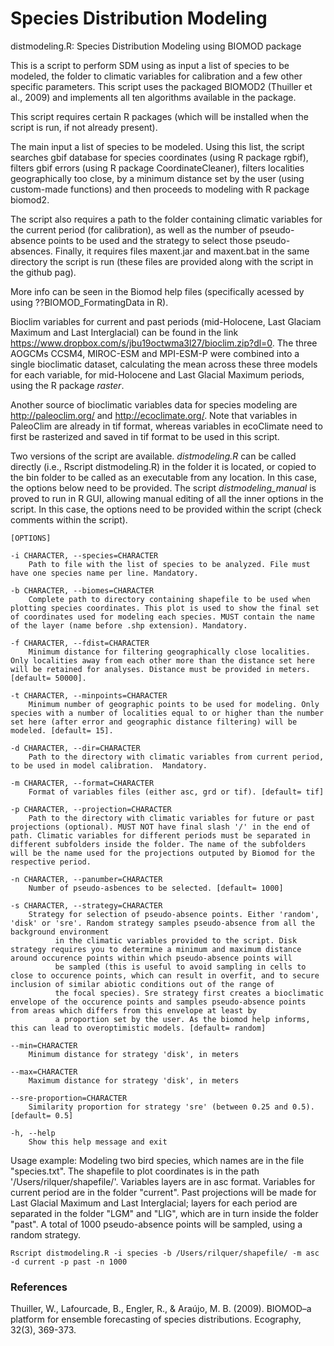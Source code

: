 # Species Distribution Modeling

distmodeling.R: Species Distribution Modeling using BIOMOD package

This is a script to perform SDM using as input a list of species to be modeled, the folder to climatic variables for calibration and a few other specific parameters. This script uses the packaged BIOMOD2 (Thuiller et al., 2009) and implements all ten algorithms available in the package.

This script requires certain R packages (which will be installed when the script is run, if not already present).

The main input a list of species to be modeled. Using this list, the script searches gbif database for species coordinates (using
R package rgbif), filters gbif errors (using R package CoordinateCleaner), filters localities geographically too close, by
a minimum distance set by the user (using custom-made functions) and then proceeds to modeling with R package biomod2.

The script also requires a path to the folder containing climatic variables for the current period (for calibration), as well as the number of pseudo-absence points to be used and the strategy to select those pseudo-absences. Finally, it requires files maxent.jar and maxent.bat in the same directory the script is run (these files are provided along with the script in the github pag).

More info can be seen in the Biomod help files (specifically acessed by using ??BIOMOD_FormatingData in R).

Bioclim variables for current and past periods (mid-Holocene, Last Glaciam Maximum and Last Interglacial) can be found in the link https://www.dropbox.com/s/jbu19octwma3l27/bioclim.zip?dl=0. The three AOGCMs CCSM4, MIROC-ESM and MPI-ESM-P were combined into a single bioclimatic dataset, calculating the mean across these three models for each variable, for mid-Holocene and Last Glacial Maximum periods, using the R package _raster_.

Another source of bioclimatic variables data for species modeling are http://paleoclim.org/ and http://ecoclimate.org/. Note that variables in PaleoClim are already in tif format, whereas variables in ecoClimate need to first be rasterized and saved in tif format to be used in this script.

Two versions of the script are available. _distmodeling.R_ can be called directly (i.e., Rscript distmodeling.R) in the folder it is located, or copied to the bin folder to be called as an executable from any location. In this case, the options below need to be provided. The script _distmodeling\_manual_ is proved to run in R GUI, allowing manual editing of all the inner options in the script. In this case, the options need to be provided within the script (check comments within the script).

	[OPTIONS]

	-i CHARACTER, --species=CHARACTER
		Path to file with the list of species to be analyzed. File must have one species name per line. Mandatory.

	-b CHARACTER, --biomes=CHARACTER
		Complete path to directory containing shapefile to be used when plotting species coordinates. This plot is used to show the final set of coordinates used for modeling each species. MUST contain the name of the layer (name before .shp extension). Mandatory.

	-f CHARACTER, --fdist=CHARACTER
		Minimum distance for filtering geographically close localities. Only localities away from each other more than the distance set here will be retained for analyses. Distance must be provided in meters. [default= 50000].

	-t CHARACTER, --minpoints=CHARACTER
		Minimum number of geographic points to be used for modeling. Only species with a number of localities equal to or higher than the number set here (after error and geographic distance filtering) will be modeled. [default= 15].

	-d CHARACTER, --dir=CHARACTER
		Path to the directory with climatic variables from current period, to be used in model calibration.  Mandatory.

	-m CHARACTER, --format=CHARACTER
		Format of variables files (either asc, grd or tif). [default= tif]

	-p CHARACTER, --projection=CHARACTER
		Path to the directory with climatic variables for future or past projections (optional). MUST NOT have final slash '/' in the end of path. Climatic variables for different periods must be separated in different subfolders inside the folder. The name of the subfolders will be the name used for the projections outputed by Biomod for the respective period.

	-n CHARACTER, --panumber=CHARACTER
		Number of pseudo-asbences to be selected. [default= 1000]

	-s CHARACTER, --strategy=CHARACTER
		Strategy for selection of pseudo-absence points. Either 'random', 'disk' or 'sre'. Random strategy samples pseudo-absence from all the background environment
              in the climatic variables provided to the script. Disk strategy requires you to determine a minimum and maximum distance around occurence points within which pseudo-absence points will
              be sampled (this is useful to avoid sampling in cells to close to occurence points, which can result in overfit, and to secure inclusion of similar abiotic conditions out of the range of
              the focal species). Sre strategy first creates a bioclimatic envelope of the occurence points and samples pseudo-absence points from areas which differs from this envelope at least by
              a proportion set by the user. As the biomod help informs, this can lead to overoptimistic models. [default= random]

	--min=CHARACTER
		Minimum distance for strategy 'disk', in meters

	--max=CHARACTER
		Maximum distance for strategy 'disk', in meters

	--sre-proportion=CHARACTER
		Similarity proportion for strategy 'sre' (between 0.25 and 0.5). [default= 0.5]

	-h, --help
		Show this help message and exit
		
Usage example:
Modeling two bird species, which names are in the file "species.txt". The shapefile to plot coordinates is in the path '/Users/rilquer/shapefile/'. Variables layers are in asc format. Variables for current period are in the folder "current". Past projections will be made for Last Glacial Maximum and Last Interglacial; layers for each period are separated in the folder "LGM" and "LIG", which are in turn inside the folder "past". A total of 1000 pseudo-absence points will be sampled, using a random strategy.

	Rscript distmodeling.R -i species -b /Users/rilquer/shapefile/ -m asc -d current -p past -n 1000

### References
Thuiller, W., Lafourcade, B., Engler, R., & Araújo, M. B. (2009). BIOMOD–a platform for ensemble forecasting of species distributions. Ecography, 32(3), 369-373.
